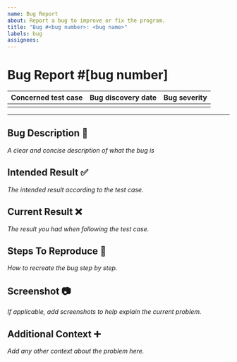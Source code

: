 ```yaml
---
name: Bug Report
about: Report a bug to improve or fix the program.
title: "Bug #<bug number>: <bug name>"
labels: bug
assignees: 
---
```


# Bug Report #[bug number]



|**Concerned test case**|**Bug discovery date**|**Bug severity**|
|-----------------------|----------------------|---------------------|
|                       |                      |

---

## Bug Description 📝
*A clear and concise description of what the bug is* 

## Intended Result ✅ 
*The intended result according to the test case.*

## Current Result ❌

*The result you had when following the test case.*

## Steps To Reproduce 🏃

*How to recreate the bug step by step.*

## Screenshot 📷

*If applicable, add screenshots to help explain the current problem.*

## Additional Context ➕

*Add any other context about the problem here.*
